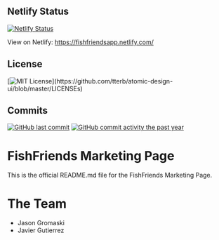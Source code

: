 ## Netlify Status
[![Netlify Status](https://api.netlify.com/api/v1/badges/ad86a5bf-4686-41a4-8e62-28a007e4c339/deploy-status)](https://app.netlify.com/sites/condescending-nightingale-5861e2/deploys)


View on Netlify: https://fishfriendsapp.netlify.com/


## License
[![MIT License](https://img.shields.io/apm/l/atomic-design-ui.svg?)](https://github.com/tterb/atomic-design-ui/blob/master/LICENSEs)

## Commits
[![GitHub last commit](https://img.shields.io/github/last-commit/google/skia.svg?style=flat)]()
[![GitHub commit activity the past year](https://img.shields.io/github/commit-activity/y/Fish-Friends-Build/Marketing-Page.svg?style=flat)]()


# FishFriends Marketing Page

This is the official README.md file for the FishFriends Marketing Page.


# The Team

 - Jason Gromaski
 - Javier Gutierrez
